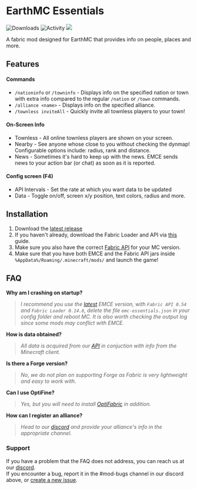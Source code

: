 # EarthMC Essentials 
![Downloads](https://img.shields.io/github/downloads/EarthMC-Stats/EarthMCEssentials/total) 
![Activity](https://shields.io/github/commit-activity/m/EarthMC-Stats/EarthMCEssentials)
<a href="https://discord.gg/AVtgkcRgFs">
  <img src="https://img.shields.io/discord/966271635894190090?logo=discord"><a/>
             
A fabric mod designed for EarthMC that provides info on people, places and more.<br>
  
## Features
#### Commands
  - `/nationinfo` or `/towninfo` - Displays info on the specified nation or town with extra info compared to the regular `/nation` or `/town` commands.
  - `/alliance <name>` - Displays info on the specified alliance.
  - `/townless inviteAll` - Quickly invite all townless players to your town!
#### On-Screen Info
  - Townless - All online townless players are shown on your screen.
  - Nearby - See anyone whose close to you without checking the dynmap! Configurable options include: radius, rank and distance.
  - News - Sometimes it's hard to keep up with the news. EMCE sends news to your action bar (or chat) as soon as it is reported.
#### Config screen (F4)
  - API Intervals - Set the rate at which you want data to be updated
  - Data - Toggle on/off, screen x/y position, text colors, radius and more.

## Installation
1. Download the [latest release](https://github.com/Warriorrrr/EarthMCEssentials/releases/latest)
2. If you haven't already, download the Fabric Loader and API via [this](https://fabricmc.net/wiki/player:tutorials:install_mcl:windows) guide.
3. Make sure you also have the correct [Fabric API](https://www.curseforge.com/minecraft/mc-mods/fabric-api/files) for your MC version.
4. Make sure that you have both EMCE and the Fabric API jars inside `%AppData%/Roaming/.minecraft/mods/` and launch the game!
  
## FAQ
**Why am I crashing on startup?**
>*I recommend you use the [latest](https://github.com/Warriorrrr/EarthMCEssentials/releases/latest) EMCE version, with `Fabric API 0.54` and `Fabric Loader 0.14.6`, delete the file `emc-essentials.json` in your config folder and reboot MC. It is also worth checking the output log since some mods may conflict with EMCE.*

**How is data obtained?**
>*All data is acquired from our [API](https://github.com/Owen77Stubbs/EarthMC-API) in conjuction with info from the Minecraft client.*
  
**Is there a Forge version?**
>*No, we do not plan on supporting Forge as Fabric is very lightweight and easy to work with.*

**Can I use OptiFine?**
>*Yes, but you will need to install [OptiFabric](https://www.curseforge.com/minecraft/mc-mods/optifabric/files) in addition.*

**How can I register an alliance?**
>*Head to our [discord](https://discord.gg/AVtgkcRgFs) and provide your alliance's info in the appropriate channel.*

### Support
If you have a problem that the FAQ does not address, you can reach us at our [discord](https://discord.gg/AVtgkcRgFs).<br>
If you encounter a bug, report it in the #mod-bugs channel in our discord above, or [create a new issue](https://github.com/EarthMC-Stats/EarthMCEssentials/issues/new).
